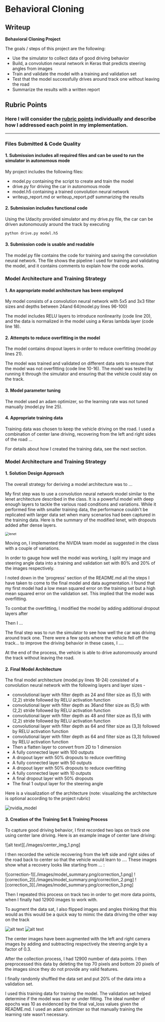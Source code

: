 # **Behavioral Cloning** 

## Writeup

**Behavioral Cloning Project**

The goals / steps of this project are the following:
* Use the simulator to collect data of good driving behavior
* Build, a convolution neural network in Keras that predicts steering angles from images
* Train and validate the model with a training and validation set
* Test that the model successfully drives around track one without leaving the road
* Summarize the results with a written report


[//]: # "Image References"

[image1]: ./images/model_summary.png "Model Visualization"
[image2]: ./images/histogram.png "Training Data histogram"
[image3]: ./images/placeholder_small.png "Recovery Image"
[image4]: ./images/placeholder_small.png "Recovery Image"
[image5]: ./images/placeholder_small.png "Recovery Image"
[image6]: ./images/placeholder_small.png "Normal Image"
[image7]: ./images/placeholder_small.png "Flipped Image"

## Rubric Points
### Here I will consider the [rubric points](https://review.udacity.com/#!/rubrics/432/view) individually and describe how I addressed each point in my implementation.  

---
### Files Submitted & Code Quality

#### 1. Submission includes all required files and can be used to run the simulator in autonomous mode

My project includes the following files:
* model.py containing the script to create and train the model
* drive.py for driving the car in autonomous mode
* model.h5 containing a trained convolution neural network 
* writeup_report.md or writeup_report.pdf summarizing the results

#### 2. Submission includes functional code
Using the Udacity provided simulator and my drive.py file, the car can be driven autonomously around the track by executing 
```sh
python drive.py model.h5
```

#### 3. Submission code is usable and readable

The model.py file contains the code for training and saving the convolution neural network. The file shows the pipeline I used for training and validating the model, and it contains comments to explain how the code works.

### Model Architecture and Training Strategy

#### 1. An appropriate model architecture has been employed

My model consists of a convolution neural network with 5x5 and 3x3 filter sizes and depths between 24and 64(model.py lines 96-100)

The model includes RELU layers to introduce nonlinearity (code line 20), and the data is normalized in the model using a Keras lambda layer (code line 18). 

#### 2. Attempts to reduce overfitting in the model

The model contains dropout layers in order to reduce overfitting (model.py lines 21). 

The model was trained and validated on different data sets to ensure that the model was not overfitting (code line 10-16). The model was tested by running it through the simulator and ensuring that the vehicle could stay on the track.

#### 3. Model parameter tuning

The model used an adam optimizer, so the learning rate was not tuned manually (model.py line 25).

#### 4. Appropriate training data

Training data was chosen to keep the vehicle driving on the road. I used a combination of center lane driving, recovering from the left and right sides of the road ... 

For details about how I created the training data, see the next section. 

### Model Architecture and Training Strategy

#### 1. Solution Design Approach

The overall strategy for deriving a model architecture was to ...

My first step was to use a convolution neural network model similar to the lenet architecture described in the class. It is a powerful model with deep enough layers to tackle the various road conditions and variations. While it performed fine with smaller training data, the performance couldn't be replicated with larger data set when many scenarios had been captured in the training data. Here is the summary of the modified lenet, with dropouts added after dense layers.

<img src="./images/lenet_model_summary.png" alt="lenet" style="zoom:75%;" />

Moving on, I implemented the NVIDIA team model as suggested in the class with a couple of variations.

In order to gauge how well the model was working, I split my image and steering angle data into a training and validation set with 80% and 20% of the images respectively.

I noted down in the 'progress' section of the README.md all the steps I have taken to come to the final model and data augmentation. I found that my first model had a low mean squared error on the training set but a high mean squared error on the validation set. This implied that the model was overfitting. 

To combat the overfitting, I modified the model by adding additional dropout layers after 

Then I ... 

The final step was to run the simulator to see how well the car was driving around track one. There were a few spots where the vehicle fell off the track... to improve the driving behavior in these cases, I ....

At the end of the process, the vehicle is able to drive autonomously around the track without leaving the road.

#### 2. Final Model Architecture

The final model architecture (model.py lines 18-24) consisted of a convolution neural network with the following layers and layer sizes -

- convolutional layer with filter depth as 24 and filter size as (5,5) with (2,2) stride followed by RELU activation function
- convolutional layer with filter depth as 36and filter size as (5,5) with (2,2) stride followed by RELU activation function
- convolutional layer with filter depth as 48 and filter size as (5,5) with (2,2) stride followed by RELU activation function
- convolutional layer with filter depth as 64 and filter size as (3,3) followed by RELU activation function
- convolutional layer with filter depth as 64 and filter size as (3,3) followed by RELU activation function
- Then a flatten layer to convert from 2D to 1 dimension 
- A fully connected layer with 100 outputs
- A dropout layer with 50% dropouts to reduce overfitting
- A fully connected layer with 50 outputs
- A dropout layer with 50% dropouts to reduce overfitting
- A fully connected layer with 10 outputs
- A final dropout layer with 50% dropouts 
- The final 1 output layer for the steering angle

Here is a visualization of the architecture (note: visualizing the architecture is optional according to the project rubric)

![nvidia_model](./images/model_summary.png)

#### 3. Creation of the Training Set & Training Process

To capture good driving behavior, I first recorded two laps on track one using center lane driving. Here is an example image of center lane driving:

![alt text][./images/center_img_1.png]

I then recorded the vehicle recovering from the left side and right sides of the road back to center so that the vehicle would learn to .... These images show what a recovery looks like starting from ... :

![correction-1][./images/model_summary.png/correction_1.png]
![correction_2][./images/model_summary.png/correction_2.png]
![correction_3][./images/model_summary.png/correction_3.png]

Then I repeated this process on track two in order to get more data points, when I finally had 12900 images to work with. 

To augment the data sat, I also flipped images and angles thinking that this would as this would be a quick way to mimic the data driving the other way on the track

![alt text][image6]
![alt text][image7]

The center images have been augmented with the left and right camera images by adding and subtracting respectively the steering angle by a factor of 0.3.

After the collection process, I had 12900 number of data points. I then preprocessed this data by deleting the top 70 pixels and bottom 20 pixels of the images since they do not provide any valid features.


I finally randomly shuffled the data set and put 20% of the data into a validation set. 

I used this training data for training the model. The validation set helped determine if the model was over or under fitting. The ideal number of epochs was 10 as evidenced by the final val_loss values given the README.md.  I used an adam optimizer so that manually training the learning rate wasn't necessary.
